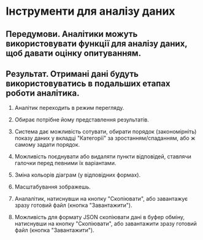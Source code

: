 # Інструменти для аналізу даних

## Передумови. Аналітики можуть використовувати функції для аналізу даних, щоб давати оцінку опитуванням.

## Результат. Отримані дані будуть використовуватись в подальших етапах роботи аналітика.

1. Аналітик переходить в режим перегляду.

2. Обирає потрібне йому представлення результатів.

3. Система дає можливість сотувати, обирати порядок (закономірніть) показу даних у вкладці "Категорії" за зростанням/спаданням, або ж самому задати порядок.

4. Можливість поєднувати або видаляти пункти відповідей, ставлячи галочки перед певними їх варіантами.

5. Зміна кольорів діаграм (у відповідних формах).

6. Масштабування зображешь.

7. Аналалітик, натиснувши на кнопку "Скопіювати", або завантажує зразу готовий файл (кнопка "Завантажити").

8. Можливість для формату JSON скопіювати дані в буфер обміну, натиснувши на кнопку "Скопіювати", або завантажити зразу готовий файл (кнопка "Завантажити").

